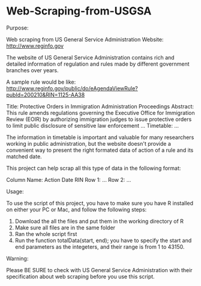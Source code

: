 Web-Scraping-from-USGSA
=======================

Purpose:

Web scraping from US General Service Administration Website: http://www.reginfo.gov

The website of US General Service Administration contains rich and detailed information of regulation and rules made by different government branches over years.

A sample rule would be like: http://www.reginfo.gov/public/do/eAgendaViewRule?pubId=200210&RIN=1125-AA38

Title: Protective Orders in Immigration Administration Proceedings
Abstract: This rule amends regulations governing the Executive Office for Immigration Review (EOIR) by authorizing immigration judges to issue protective orders to limit public disclosure of sensitive law enforcement ...
Timetable: ...

The information in timetable is important and valuable for many researchers working in public administration, but the website doesn't provide a convenient way to present the right formated data of action of a rule and its matched date.

This project can help scrap all this type of data in the following format:

Column Name: Action    Date    RIN
Row 1:        ...
Row 2:        ...

Usage:

To use the script of this project, you have to make sure you have R installed on either your PC or Mac, and follow the following steps:

1. Download the all the files and put them in the working directory of R
2. Make sure all files are in the same folder
2. Ran the whole script first
3. Run the function totalData(start, end); you have to specify the start and end parameters as the integeters, and their range is from 1 to 43150.

Warning: 

Please BE SURE to check with US General Service Administration with their specification about web scraping before you use this script. 

